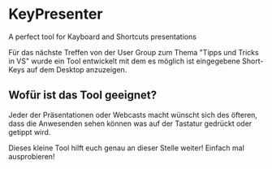 # KeyPresenter
A perfect tool for Kayboard and Shortcuts presentations


Für das nächste Treffen von der User Group zum Thema "Tipps und Tricks in VS" wurde ein Tool entwickelt mit dem es möglich ist eingegebene Short-Keys auf dem Desktop anzuzeigen.

## Wofür ist das Tool geeignet?

Jeder der Präsentationen oder Webcasts macht wünscht sich des öfteren, dass die Anwesenden sehen können was auf der Tastatur gedrückt oder getippt wird. 

Dieses kleine Tool hilft euch genau an dieser Stelle weiter! Einfach mal ausprobieren!
